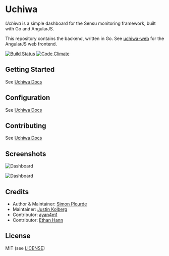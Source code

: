 # Uchiwa

*Uchiwa* is a simple dashboard for the Sensu monitoring framework, built with Go and AngularJS.

This repository contains the backend, written in Go.
See [uchiwa-web](https://github.com/sensu/uchiwa-web) for the AngularJS web frontend.

[![Build Status](https://travis-ci.org/sensu/uchiwa.svg?branch=master)](https://travis-ci.org/sensu/uchiwa)
[![Code Climate](https://codeclimate.com/github/sensu/uchiwa/badges/gpa.svg)](https://codeclimate.com/github/sensu/uchiwa)

## Getting Started

See [Uchiwa Docs](https://uchiwa.io/#/docs/getting-started)

## Configuration
See [Uchiwa Docs](https://uchiwa.io/#/docs/config)

## Contributing
See [Uchiwa Docs](https://uchiwa.io/#/docs/contributing)

## Screenshots

![Dashboard](http://palourde.github.io/images/uchiwa-dashboard.png)

![Dashboard](http://palourde.github.io/images/uchiwa-client.png)

## Credits
* Author & Maintainer: [Simon Plourde][author]
* Maintainer: [Justin Kolberg][amdprophet]
* Contributor: [ayan4m1][ayan4m1]
* Contributor: [Ethan Hann][ethanhann]

## License
MIT (see [LICENSE][license])

[author]:                 https://github.com/palourde
[license]:                https://github.com/palourde/uchiwa/blob/master/LICENSE
[ethanhann]:              https://github.com/ethanhann
[ayan4m1]:                https://github.com/ayan4m1
[amdprophet]:             https://github.com/amdprophet
